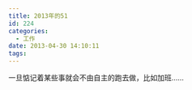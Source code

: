 ```yaml
---
title: 2013年的51
id: 224
categories:
  - 工作
date: 2013-04-30 14:10:11
tags:
---
```


一旦惦记着某些事就会不由自主的跑去做，比如加班……
